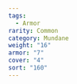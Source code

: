 ```yaml
---  
tags:  
  - Armor  
rarity: Common  
category: Mundane  
weight: "16"  
armor: "7"  
cover: "4"  
sort: "160"  
---  
```

